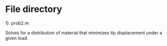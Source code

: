 # File directory

1). prob2.m

Solves for a distribution of material that minimizes
tip displacement under a given load.
